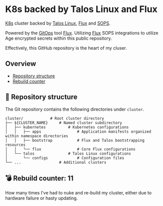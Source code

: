 # K8s backed by Talos Linux and Flux

[K8s](https://kubernetes.io/) cluster backed by [Talos Linux](https://www.talos.dev/), [Flux](https://toolkit.fluxcd.io/) and [SOPS](https://toolkit.fluxcd.io/guides/mozilla-sops/).

Powered by the [GitOps](https://www.weave.works/blog/what-is-gitops-really) tool [Flux](https://toolkit.fluxcd.io/). Utilizing [Flux](https://toolkit.fluxcd.io/guides/mozilla-sops/) SOPS integrations to utilize Age encrypted secrets within this public repository.

Effectively, this GitHub repository is the heart of my cluser.

## Overview

- [Repository structure](#-repository-structure)
- [Rebuild counter](#-rebuild-counter-11)

## 📂 Repository structure

The Git repository contains the following directories under `cluster`.

```
cluster/            # Root cluster directory
├── ${CLUSTER_NAME}     # Named cluster subdirectory
│   ├── kubernetes          # Kubernetes configurations
│   │   ├── apps                # Application manifests organized within namespace directories
│   │   ├── bootstrap           # Flux and Talos bootstrapping resources
│   │   └── flux                # Core Flux configurations
│   └── talos               # Talos Linux configurations
│       └── configs             # Configuration files
└── ...                 # Additional clusters
```

## 💣 Rebuild counter: 11

How many times I've had to nuke and re-build my cluster, either due to hardware failure or hasty updating.
